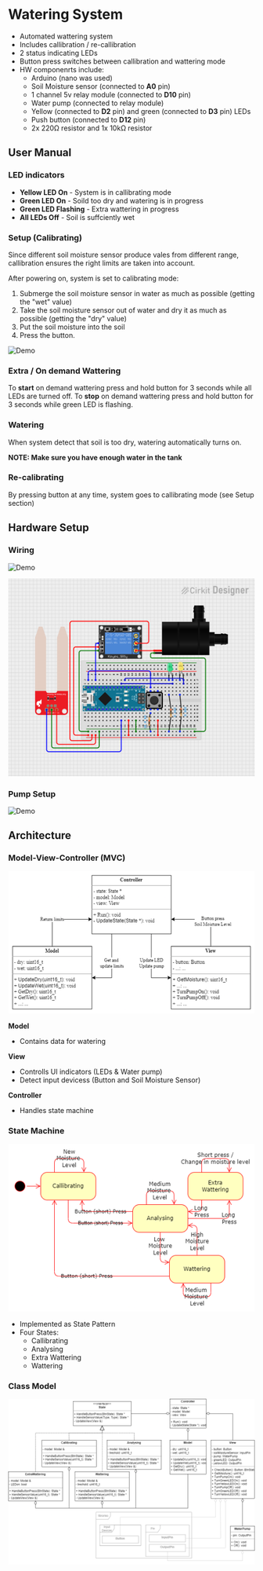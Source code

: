﻿# Watering System

- Automated wattering system
- Includes callibration / re-callibration
- 2 status indicating LEDs
- Button press switches between callibration and wattering mode
- HW componenrts include:
    - Arduino (nano was used)
    - Soil Moisture sensor (connected to **A0** pin)
    - 1 channel 5v relay module (connected to **D10** pin)
    - Water pump (connected to relay module)
    - Yellow (connected to **D2** pin) and green (connected to **D3** pin) LEDs
    - Push button (connected to **D12** pin)
    - 2x 220Ω resistor and 1x 10kΩ resistor

## User Manual

### LED indicators
- **Yellow LED On** - System is in callibrating mode 
- **Green LED On** - Soild too dry and watering is in progress
- **Green LED Flashing** - Extra wattering in progress
- **All LEDs Off** - Soil is suffciently wet

### Setup (Calibrating)
Since different soil moisture sensor produce vales from different range, callibration ensures the right limits are taken into account.

After powering on, system is set to calibrating mode:
1. Submerge the soil moisture sensor in water as much as possible (getting the "wet" value)
2. Take the soil moisture sensor out of water and dry it as much as possible (getting the "dry" value)
3. Put the soil moisture into the soil
4. Press the button.

![Demo](media/Watering.gif)

### Extra / On demand Wattering
To **start** on demand wattering press and hold button for 3 seconds while all LEDs are turned off.
To **stop** on demand wattering press and hold button for 3 seconds while green LED is flashing.

### Watering 
When system detect that soil is too dry, watering automatically turns on. 

**NOTE: Make sure you have enough water in the tank**

### Re-calibrating

By pressing button at any time, system goes to callibrating mode (see Setup section)

## Hardware Setup
### Wiring
![Demo](media/Setup.gif)

![Demo](media/Wiring.png)

### Pump Setup
![Demo](media/PumpSetup.gif)

## Architecture
### Model-View-Controller (MVC)
![Demo](media/MVC.png)

**Model**
- Contains data for watering

**View**
- Controlls UI indicators (LEDs & Water pump)
- Detect input devicess (Button and Soil Moisture Sensor)

**Controller**
- Handles state machine

### State Machine
![Demo](media/StateMachine.png)

- Implemented as State Pattern
- Four States:
    - Callibrating
    - Analysing
    - Extra Wattering
    - Wattering

### Class Model
![Demo](media/ClassModel.png)

